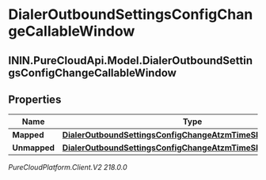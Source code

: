 # DialerOutboundSettingsConfigChangeCallableWindow

## ININ.PureCloudApi.Model.DialerOutboundSettingsConfigChangeCallableWindow

## Properties

|Name | Type | Description | Notes|
|------------ | ------------- | ------------- | -------------|
| **Mapped** | [**DialerOutboundSettingsConfigChangeAtzmTimeSlot**](DialerOutboundSettingsConfigChangeAtzmTimeSlot) |  | [optional] |
| **Unmapped** | [**DialerOutboundSettingsConfigChangeAtzmTimeSlotWithTimeZone**](DialerOutboundSettingsConfigChangeAtzmTimeSlotWithTimeZone) |  | [optional] |



_PureCloudPlatform.Client.V2 218.0.0_
